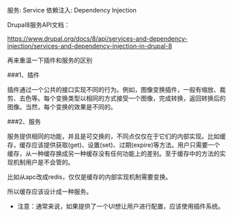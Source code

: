 服务: Service
依赖注入: Dependency Injection

Drupal8服务API文档：

https://www.drupal.org/docs/8/api/services-and-dependency-injection/services-and-dependency-injection-in-drupal-8


再来重温一下插件和服务的区别

###1、插件

插件通过一个公共的接口实现不同的行为。例如，图像变换插件，一般有缩放、裁剪、去色等。每个变换类型以相同的方式接受一个图像，完成转换，返回转换后的图像。当然，每个变换的效果是不同的。

###2、服务

服务提供相同的功能，并且是可交换的，不同点仅仅在于它们的内部实现。比如缓存，缓存应该提供获取(get)、设置(set)、过期(expire)等方法。用户只需要一个缓存，从一种缓存换成另一种缓存没有任何功能上的差别。至于缓存中的方法的实现机制用户是不会管的。

比如从apc改成redis，仅仅是缓存的内部实现机制需要变换。

所以缓存应该设计成一种服务。

* 注意：通常来说，如果提供了一个UI想让用户进行配置，应该使用插件系统。
